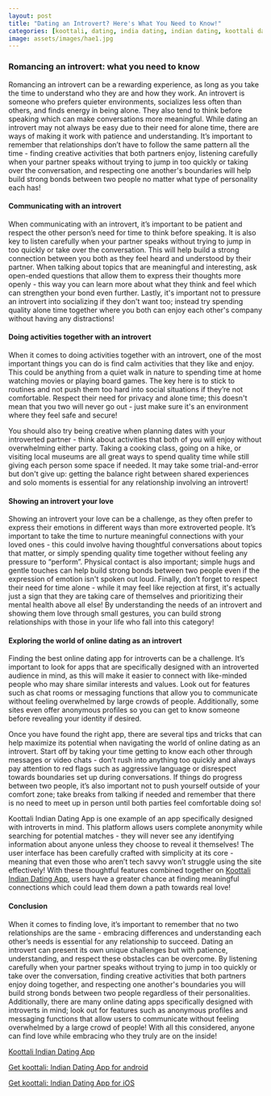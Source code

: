 ```yaml
---
layout: post
title: "Dating an Introvert? Here's What You Need to Know!"
categories: [koottali, dating, india dating, indian dating, koottali dating app]
image: assets/images/hae1.jpg
---
```




### Romancing an introvert: what you need to know

Romancing an introvert can be a rewarding experience, as long as you take the time to understand who they are and how they work. An introvert is someone who prefers quieter environments, socializes less often than others, and finds energy in being alone. They also tend to think before speaking which can make conversations more meaningful. While dating an introvert may not always be easy due to their need for alone time, there are ways of making it work with patience and understanding. It’s important to remember that relationships don’t have to follow the same pattern all the time - finding creative activities that both partners enjoy, listening carefully when your partner speaks without trying to jump in too quickly or taking over the conversation, and respecting one another's boundaries will help build strong bonds between two people no matter what type of personality each has!

#### Communicating with an introvert

When communicating with an introvert, it’s important to be patient and respect the other person’s need for time to think before speaking. It is also key to listen carefully when your partner speaks without trying to jump in too quickly or take over the conversation. This will help build a strong connection between you both as they feel heard and understood by their partner. When talking about topics that are meaningful and interesting, ask open-ended questions that allow them to express their thoughts more openly - this way you can learn more about what they think and feel which can strengthen your bond even further. Lastly, it's important not to pressure an introvert into socializing if they don't want too; instead try spending quality alone time together where you both can enjoy each other's company without having any distractions!

#### Doing activities together with an introvert

When it comes to doing activities together with an introvert, one of the most important things you can do is find calm activities that they like and enjoy. This could be anything from a quiet walk in nature to spending time at home watching movies or playing board games. The key here is to stick to routines and not push them too hard into social situations if they’re not comfortable. Respect their need for privacy and alone time; this doesn't mean that you two will never go out - just make sure it's an environment where they feel safe and secure!

You should also try being creative when planning dates with your introverted partner - think about activities that both of you will enjoy without overwhelming either party. Taking a cooking class, going on a hike, or visiting local museums are all great ways to spend quality time while still giving each person some space if needed. It may take some trial-and-error but don't give up: getting the balance right between shared experiences and solo moments is essential for any relationship involving an introvert!

#### Showing an introvert your love

Showing an introvert your love can be a challenge, as they often prefer to express their emotions in different ways than more extroverted people. It’s important to take the time to nurture meaningful connections with your loved ones - this could involve having thoughtful conversations about topics that matter, or simply spending quality time together without feeling any pressure to “perform”. Physical contact is also important; simple hugs and gentle touches can help build strong bonds between two people even if the expression of emotion isn't spoken out loud. Finally, don’t forget to respect their need for time alone - while it may feel like rejection at first, it's actually just a sign that they are taking care of themselves and prioritizing their mental health above all else! By understanding the needs of an introvert and showing them love through small gestures, you can build strong relationships with those in your life who fall into this category!

#### Exploring the world of online dating as an introvert

Finding the best online dating app for introverts can be a challenge. It’s important to look for apps that are specifically designed with an introverted audience in mind, as this will make it easier to connect with like-minded people who may share similar interests and values. Look out for features such as chat rooms or messaging functions that allow you to communicate without feeling overwhelmed by large crowds of people. Additionally, some sites even offer anonymous profiles so you can get to know someone before revealing your identity if desired.

Once you have found the right app, there are several tips and tricks that can help maximize its potential when navigating the world of online dating as an introvert. Start off by taking your time getting to know each other through messages or video chats - don’t rush into anything too quickly and always pay attention to red flags such as aggressive language or disrespect towards boundaries set up during conversations. If things do progress between two people, it’s also important not to push yourself outside of your comfort zone; take breaks from talking if needed and remember that there is no need to meet up in person until both parties feel comfortable doing so!

Koottali Indian Dating App is one example of an app specifically designed with introverts in mind. This platform allows users complete anonymity while searching for potential matches - they will never see any identifying information about anyone unless they choose to reveal it themselves! The user interface has been carefully crafted with simplicity at its core - meaning that even those who aren’t tech savvy won’t struggle using the site effectively! With these thoughtful features combined together on [Koottali Indian Dating App](https://koottali.com/download), users have a greater chance at finding meaningful connections which could lead them down a path towards real love!

#### Conclusion

When it comes to finding love, it’s important to remember that no two relationships are the same - embracing differences and understanding each other’s needs is essential for any relationship to succeed. Dating an introvert can present its own unique challenges but with patience, understanding, and respect these obstacles can be overcome. By listening carefully when your partner speaks without trying to jump in too quickly or take over the conversation, finding creative activities that both partners enjoy doing together, and respecting one another's boundaries you will build strong bonds between two people regardless of their personalities. Additionally, there are many online dating apps specifically designed with introverts in mind; look out for features such as anonymous profiles and messaging functions that allow users to communicate without feeling overwhelmed by a large crowd of people! With all this considered, anyone can find love while embracing who they truly are on the inside!

[Koottali Indian Dating App](https://koottali.com/download)

[Get koottali: Indian Dating App for android](https://play.google.com/store/apps/details?id=com.koottali.app&hl=en_IN&gl=US)

[Get koottali: Indian Dating App for iOS](https://apps.apple.com/us/app/koottali-connect-with-mallus/id6448742453)
